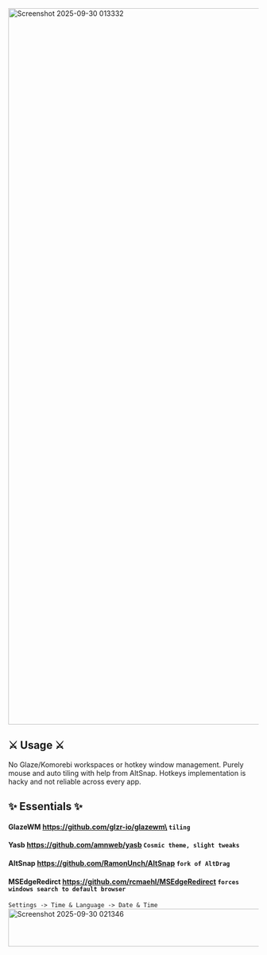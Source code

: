<img width="2559" height="1439" alt="Screenshot 2025-09-30 013332" src="https://github.com/user-attachments/assets/391d1d80-a764-4432-acbc-382901e74b58" />


## ⚔️ Usage ⚔️
No Glaze/Komorebi workspaces or hotkey window management. Purely mouse and auto tiling with help from AltSnap.  Hotkeys implementation is hacky and not reliable across every app.


## ✨ Essentials ✨
#### GlazeWM https://github.com/glzr-io/glazewm\ ``` tiling ```
#### Yasb https://github.com/amnweb/yasb ``` Cosmic theme, slight tweaks  ```
#### AltSnap https://github.com/RamonUnch/AltSnap ``` fork of AltDrag ```
#### MSEdgeRedirct https://github.com/rcmaehl/MSEdgeRedirect ``` forces windows search to default browser ```
`` Settings -> Time & Language -> Date & Time ``
<img width="900" height="76" alt="Screenshot 2025-09-30 021346" src="https://github.com/user-attachments/assets/937caf23-0ffb-4b2c-acb3-38f91354c0f9" />
